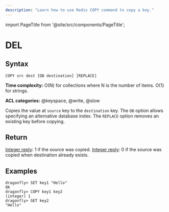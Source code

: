 ```yaml
---
description: "Learn how to use Redis COPY command to copy a key."
---
```


import PageTitle from '@site/src/components/PageTitle';

# DEL

<PageTitle title="Redis COPY Command (Documentation) | Dragonfly" />

## Syntax

    COPY src dest [DB destination] [REPLACE]

**Time complexity:** O(N) for collections where N is the number of items. O(1) for strings.

**ACL categories:** @keyspace, @write, @slow

Copies the value at `source` key to the `destination` key. The `DB` option allows specifying an alternative database index. The `REPLACE` option removes an existing key before copying.

## Return

[Integer reply](https://redis.io/docs/latest/develop/reference/protocol-spec/#integers): 1 if the source was copied.
[Integer reply](https://redis.io/docs/latest/develop/reference/protocol-spec/#integers): 0 if the source was copied when destination already exists.

## Examples

```shell
dragonfly> SET key1 "Hello"
OK
dragonfly> COPY key1 key2
(integer) 1
dragonfly> GET key2
"Hello"
```
